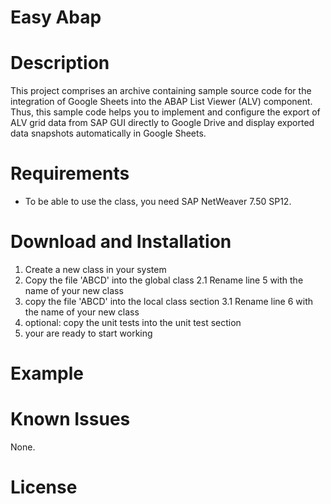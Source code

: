 # Easy Abap

# Description

This project comprises an archive containing sample source code for the integration of Google Sheets into the ABAP List Viewer (ALV) component. Thus, this sample code helps you to implement and configure the export of ALV grid data from SAP GUI directly to Google Drive and display exported data snapshots automatically in Google Sheets.

# Requirements

- To be able to use the class, you need SAP NetWeaver 7.50 SP12.

# Download and Installation

1. Create a new class in your system
2. Copy the file 'ABCD' into the global class 
    2.1 Rename line 5 with the name of your new class
3. copy the file 'ABCD' into the local class section
    3.1 Rename line 6 with the name of your new class
4. optional: copy the unit tests into the unit test section
5. your are ready to start working

# Example


# Known Issues

None.


# License

